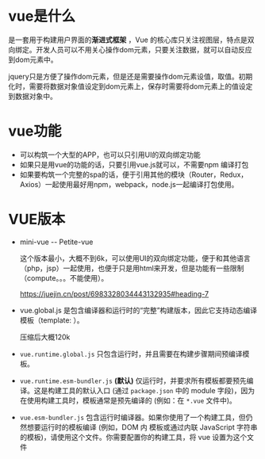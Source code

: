 # vue是什么

是一套用于构建用户界面的**渐进式框架** ，Vue 的核心库只关注视图层，特点是双向绑定。开发人员可以不用关心操作dom元素，只要关注数据，就可以自动反应到dom元素中。

jquery只是方便了操作dom元素，但是还是需要操作dom元素设值，取值。初期化时，需要将数据对象值设定到dom元素上，保存时需要将dom元素上的值设定到数据对象中。

# vue功能

- 可以构筑一个大型的APP，也可以只引用UI的双向绑定功能
- 如果只是用vue的功能的话，只要引用vue.js就可以，不需要npm 编译打包
- 如果要构筑一个完整的spa的话，便于引用其他的模块（Router，Redux，Axios）一起使用最好用npm，webpack，node.js一起编译打包使用。

# VUE版本

- mini-vue  --  Petite-vue  

  这个版本最小，大概不到6k，可以使用UI的双向绑定功能，便于和其他语言（php，jsp）一起使用，也便于只是用html来开发，但是功能有一些限制（compute。。。不能使用）。

  https://juejin.cn/post/6983328034443132935#heading-7

- vue.global.js 是包含编译器和运行时的“完整”构建版本，因此它支持动态编译模板（template: ）。

  压缩后大概120k

- `vue.runtime.global.js` 只包含运行时，并且需要在构建步骤期间预编译模板。

- `vue.runtime.esm-bundler.js` **(默认)** 仅运行时，并要求所有模板都要预先编译。这是构建工具的默认入口 (通过 `package.json` 中的 module 字段)，因为在使用构建工具时，模板通常是预先编译的 (例如：在 `*.vue` 文件中)。

- `vue.esm-bundler.js` 包含运行时编译器。如果你使用了一个构建工具，但仍然想要运行时的模板编译 (例如，DOM 内 模板或通过内联 JavaScript 字符串的模板)，请使用这个文件。你需要配置你的构建工具，将 vue 设置为这个文件



